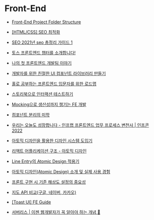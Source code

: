 # Front-End

- [Front-End Project Folder Structure](https://jinminkim-50502.medium.com/front-end-project-folder-structure-d4f151f83b39)

- [[HTML/CSS] SEO 최적화](https://velog.io/@aeong98/HTMLCSS-SEO-%EC%B5%9C%EC%A0%81%ED%99%94)

- [SEO 2021년 seo 총정리 가이드 1](https://www.next-t.co.kr/blog/2021%EB%85%84-seo%EC%B4%9D%EC%A0%95%EB%A6%AC%EA%B0%80%EC%9D%B4%EB%93%9C-1)

- [토스 프론트엔드 챕터를 소개합니다!](https://toss.tech/article/toss-frontend-chapter)

- [나의 첫 프론트엔드 개발팀 이야기](https://techblog.woowahan.com/8649/)

- [개발자를 위한 친절한 UI 컴포넌트 라이브러리 만들기](https://engineering.linecorp.com/ko/blog/ui-component-library-for-developers-with-typescript-storybook/?utm_source=newsletter_external&utm_medium=devrel)

- [홀로 공부하는 프론트엔드 입문자를 위한 로드맵](https://github.com/self-taught-fe-dev/fe-roadmap)

- [스토리북으로 인터랙션 테스트하기](https://ui.toast.com/weekly-pick/ko_20220111)

- [Mocking으로 생산성까지 챙기는 FE 개발](https://tech.kakao.com/2021/09/29/mocking-fe/)

- [컴포넌트 분리의 미학](https://vallista.kr/Component-%EB%B6%84%EB%A6%AC%EC%9D%98-%EB%AF%B8%ED%95%99/)

- [우리는 오늘도 성장합니다 - 인프랩 프론트엔드 업무 프로세스 변천사 | 인프콘 2022](https://www.youtube.com/watch?v=e5NPC1y7ha4)

- [아토믹 디자인을 활용한 디자인 시스템 도입기](https://fe-developers.kakaoent.com/2022/220505-how-page-part-use-atomic-design-system/)

- [리액트 어플리케이션 구조 - 아토믹 디자인](https://ui.toast.com/weekly-pick/ko_20200213)

- [Line Entry의 Atomic Design 적용기](https://www.youtube.com/watch?v=33yj-Q5v8mQ)

- [아토믹 디자인(Atomic Design) 소개 및 실제 사용 경험](https://ghost4551.tistory.com/255)

- [프론트 구현 시 기준 해상도 설정의 중요성](https://velog.io/@c-jeongyyun/%ED%94%84%EB%A1%A0%ED%8A%B8-%EA%B5%AC%ED%98%84-%EC%8B%9C-%EA%B8%B0%EC%A4%80-%ED%95%B4%EC%83%81%EB%8F%84-%EC%84%A4%EC%A0%95%EC%9D%98-%EC%A4%91%EC%9A%94%EC%84%B1)

- [지도 API 비교(구글, 네이버, 카카오)](https://epdev.tistory.com/8)

- [[Toast UI] FE Guide](https://ui.toast.com/fe-guide/ko)

- [서버리스 | 이젠 웹개발자가 꼭 알아야 하는 개념 🎩](https://www.youtube.com/watch?v=E4uhnFOwevA)

